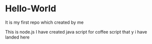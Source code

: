 # Hello-World
It is my first repo which created by me

This is node.js I have created java script for coffee script
that y i have landed here
